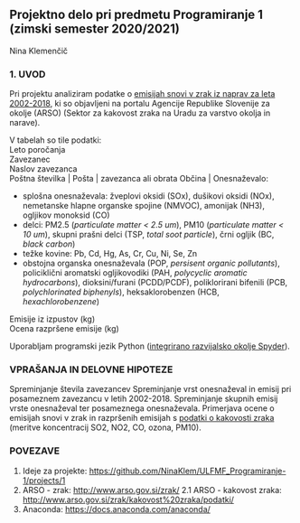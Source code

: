 ## Projektno delo pri predmetu Programiranje 1 (zimski semester 2020/2021) 

Nina Klemenčič

### 1. UVOD
Pri projektu analiziram podatke o [emisijah snovi v zrak iz naprav za leta 2002-2018](http://okolje.arso.gov.si/onesnazevanje_zraka/devices), ki so objavljeni na portalu Agencije Republike Slovenije za okolje (ARSO) (Sektor za kakovost zraka na Uradu za varstvo okolja in narave). 

V tabelah so tile podatki:  
Leto poročanja  
Zavezanec  
Naslov zavezanca  
Poštna številka  |
Pošta            | zavezanca ali obrata
Občina           |
Onesnaževalo:  
  - splošna onesnaževala: žveplovi oksidi (SOx), dušikovi oksidi (NOx), nemetanske hlapne organske spojine (NMVOC), amonijak (NH3), ogljikov monoksid (CO)  
  - delci: PM2.5 (*particulate matter < 2.5 um*), PM10 (*particulate matter < 10 um*), skupni prašni delci (TSP, *total soot particle*), črni ogljik (BC, *black carbon*)  
  - težke kovine: Pb, Cd, Hg, As, Cr, Cu, Ni, Se, Zn  
  - obstojna organska onesnaževala (POP, *persisent organic pollutants*), policiklični aromatski ogljikovodiki (PAH, *polycyclic aromatic hydrocarbons*), dioksini/furani (PCDD/PCDF), poliklorirani bifenili (PCB, *polychlorinated biphenyls*), heksaklorobenzen (HCB, *hexachlorobenzene*)  
  
Emisije iz izpustov (kg)  
Ocena razpršene emisije (kg)  

Uporabljam programski jezik Python ([integrirano razvijalsko okolje Spyder](https://www.spyder-ide.org/)).


### VPRAŠANJA IN DELOVNE HIPOTEZE

Spreminjanje števila zavezancev
Spreminjanje vrst onesnaževal in emisij pri posameznem zavezancu v letih 2002-2018.
Spreminjanje skupnih emisij vrste onesnaževal ter posameznega onesnaževala.
Primerjava ocene o emisijah snovi v zrak in razpršenih emisijah s [podatki o kakovosti zraka](http://www.arso.gov.si/zrak/kakovost%20zraka/podatki/) (meritve koncentracij SO2, NO2, CO, ozona, PM10). 


### POVEZAVE  
1. Ideje za projekte: https://github.com/NinaKlem/ULFMF_Programiranje-1/projects/1  
2. ARSO - zrak: http://www.arso.gov.si/zrak/ 
2.1 ARSO - kakovost zraka: http://www.arso.gov.si/zrak/kakovost%20zraka/podatki/
3. Anaconda: https://docs.anaconda.com/anaconda/
